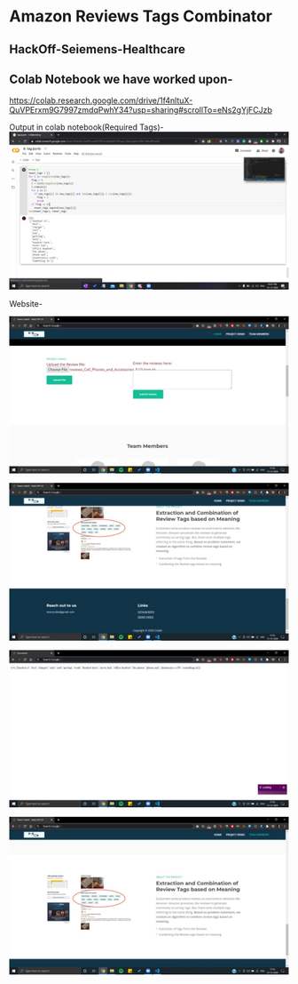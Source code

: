 #  Amazon Reviews Tags Combinator
## HackOff-Seiemens-Healthcare

## Colab Notebook we have worked upon-
https://colab.research.google.com/drive/1f4nltuX-QuVPErxm9G7997zmdqPwhY34?usp=sharing#scrollTo=eNs2gYjFCJzb

Output in colab notebook(Required Tags)-
![alt text](https://github.com/shanky1947/Amazon-Reviews-Tags-Combinator/blob/master/screenshots/Screenshot%20(205).png)


Website-
<!-- ![alt text](https://github.com/shanky1947/Amazon-Reviews-Tags-Combinator/blob/master/screenshots/SS1.jpeg) -->

![alt text](https://github.com/shanky1947/Amazon-Reviews-Tags-Combinator/blob/master/screenshots/SS2.jpeg)

<!-- ![alt text](https://github.com/shanky1947/Amazon-Reviews-Tags-Combinator/blob/master/screenshots/SS3.jpeg) -->

<!-- ![alt text](https://github.com/shanky1947/Amazon-Reviews-Tags-Combinator/blob/master/screenshots/SS4.jpeg) -->

![alt text](https://github.com/shanky1947/Amazon-Reviews-Tags-Combinator/blob/master/screenshots/SS5.jpeg)

![alt text](https://github.com/shanky1947/Amazon-Reviews-Tags-Combinator/blob/master/screenshots/SS6.jpeg)

![alt text](https://github.com/shanky1947/Amazon-Reviews-Tags-Combinator/blob/master/screenshots/SS7.jpeg)
